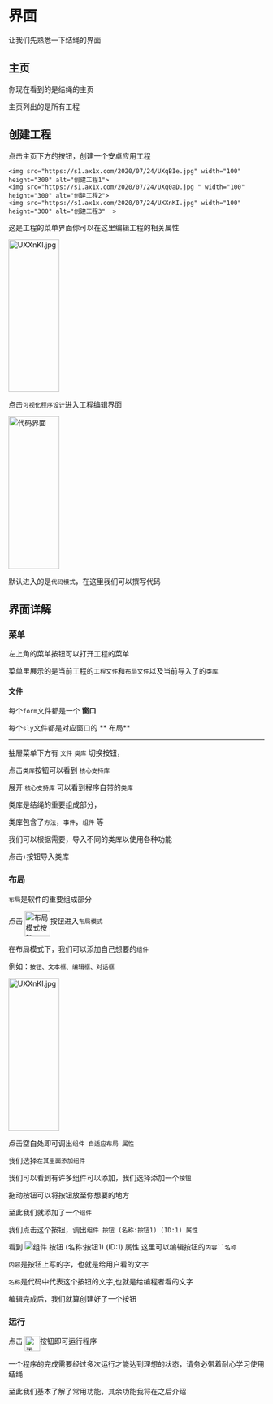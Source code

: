 # 界面

让我们先熟悉一下结绳的界面

## 主页

你现在看到的是结绳的主页

主页列出的是所有工程

## 创建工程

点击主页下方的按钮，创建一个安卓应用工程

    <img src="https://s1.ax1x.com/2020/07/24/UXqBIe.jpg" width="100" height="300" alt="创建工程1">
    <img src="https://s1.ax1x.com/2020/07/24/UXq0aD.jpg " width="100" height="300" alt="创建工程2">
    <img src="https://s1.ax1x.com/2020/07/24/UXXnKI.jpg" width="100" height="300" alt="创建工程3"  >


这是工程的菜单界面你可以在这里编辑工程的相关属性

<img src="https://s1.ax1x.com/2020/07/24/UXjHtU.jpg" width="100" height="300" alt="UXXnKI.jpg" >

点击`可视化程序设计`进入工程编辑界面

<img src="https://s1.ax1x.com/2020/07/24/UXRy2F.jpg" width="100" height="300" alt="代码界面">

默认进入的是`代码模式`，在这里我们可以撰写代码

## 界面详解

### 菜单

左上角的菜单按钮可以打开工程的菜单

菜单里展示的是当前工程的`工程文件`和`布局文件`以及当前导入了的`类库`

#### 文件


每个`form`文件都是一个 **窗口**

每个`sly`文件都是对应窗口的 ** 布局**

***
抽屉菜单下方有 `文件`  `类库` 切换按钮，

点击`类库`按钮可以看到 `核心支持库`

展开 `核心支持库` 可以看到程序自带的`类库`

类库是结绳的重要组成部分，

类库包含了`方法`，`事件`，`组件` 等

我们可以根据需要，导入不同的类库以使用各种功能

点击`+`按钮导入类库

### 布局

`布局`是软件的重要组成部分

点击  <img src="https://s1.ax1x.com/2020/07/24/UjVKL8.jpg" width="50" height="50" align="middle" alt="布局模式按钮"  >按钮进入`布局模式`

在布局模式下，我们可以添加自己想要的`组件`

例如：`按钮、文本框、编辑框、对话框`

  <img src="https://s1.ax1x.com/2020/07/24/UjejiQ.jpg" width="100" height="300" alt="UXXnKI.jpg" align="middle" >

点击空白处即可调出`组件 自适应布局 属性`

我们选择`在其里面添加组件`

我们可以看到有许多组件可以添加，我们选择添加一个`按钮`

拖动按钮可以将按钮放至你想要的地方

至此我们就添加了一个`组件`

我们点击这个按钮，调出`组件 按钮 (名称:按钮1) (ID:1) 属性`

看到
![组件 按钮 (名称:按钮1) (ID:1) 属性](https://s1.ax1x.com/2020/07/24/UjnKpj.jpg)
这里可以编辑按钮的`内容``名称`

`内容`是按钮上写的字，也就是给用户看的文字

`名称`是代码中代表这个按钮的文字,也就是给编程者看的文字

编辑完成后，我们就算创建好了一个按钮

### 运行

点击  <img src="https://s1.ax1x.com/2020/07/24/UjM8Bt.jpg" width="30" height="30" alt="运行按钮" align="middle" >按钮即可运行程序

一个程序的完成需要经过多次运行才能达到理想的状态，请务必带着耐心学习使用结绳

至此我们基本了解了常用功能，其余功能我将在之后介绍











<br/>

<br/>







